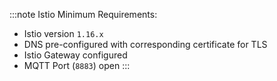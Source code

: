 :::note Istio
Minimum Requirements:

- Istio version `1.16.x`
- DNS pre-configured with corresponding certificate for TLS
- Istio Gateway configured
- MQTT Port (`8883`) open
:::

